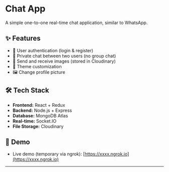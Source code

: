 # Chat App

A simple one-to-one real-time chat application, similar to WhatsApp.

## ✨ Features
- 🔑 User authentication (login & register)
- 💬 Private chat between two users (no group chat)
- 📸 Send and receive images (stored in Cloudinary)
- 🎨 Theme customization
- 🖼️ Change profile picture

## 🛠️ Tech Stack
- **Frontend:** React + Redux
- **Backend:** Node.js + Express
- **Database:** MongoDB Atlas
- **Real-time:** Socket.IO
- **File Storage:** Cloudinary

## 🚀 Demo
- Live demo (temporary via ngrok): [https://xxxx.ngrok.io](https://xxxx.ngrok.io)

---
